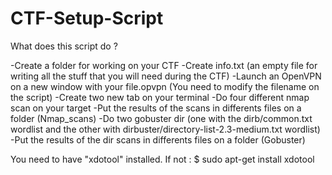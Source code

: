 # CTF-Setup-Script

What does this script do ?

  -Create a folder for working on your CTF
  -Create info.txt (an empty file for writing all the stuff that you will need during the CTF)
  -Launch an OpenVPN on a new window with your file.opvpn (You need to modify the filename on the script)
  -Create two new tab on your terminal
  -Do four different nmap scan on your target
  -Put the results of the scans in differents files on a folder (Nmap_scans)
  -Do two gobuster dir (one with the dirb/common.txt wordlist and the other with dirbuster/directory-list-2.3-medium.txt wordlist)
  -Put the results of the dir scans in differents files on a folder (Gobuster)
 
You need to have "xdotool" installed. If not : 
  $ sudo apt-get install xdotool
